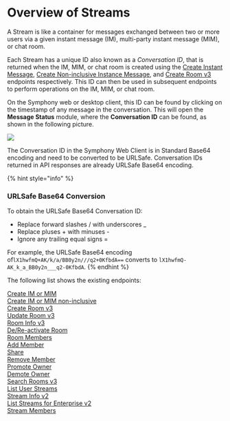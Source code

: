 # Overview of Streams

A Stream is like a container for messages exchanged between two or more users via a given instant message (IM), multi-party instant message (MIM), or chat room.

Each Stream has a unique ID also known as a _Conversation ID_, that is returned when the IM, MIM, or chat room is created using the [Create Instant Message](https://developers.symphony.com/restapi/main/streams-conversations/im-mim-endpoints/create-im-or-mim), [Create Non-inclusive Instance Message](https://developers.symphony.com/restapi/main/streams-conversations/im-mim-endpoints/create-im-or-mim-admin), and [Create Room v3](https://developers.symphony.com/restapi/main/streams-conversations/room-endpoints/create-room-v3) endpoints respectively. This ID can then be used in subsequent endpoints to perform operations on the IM, MIM, or chat room.

On the Symphony web or desktop client, this ID can be found by clicking on the timestamp of any message in the conversation. This will open the **Message Status** module, where the **Conversation ID** can be found, as shown in the following picture.

![](https://files.readme.io/736890e-conversation\_id.jpg)

The Conversation ID in the Symphony Web Client is in Standard Base64 encoding and need to be converted to be URLSafe. Conversation IDs returned in API responses are already URLSafe Base64 encoding.

{% hint style="info" %}
### URLSafe Base64 Conversion

To obtain the URLSafe Base64 Conversation ID:

* Replace forward slashes / with underscores \_&#x20;
* Replace pluses + with minuses -&#x20;
* Ignore any trailing equal signs =&#x20;

For example, the URLSafe Base64 encoding of`lX1hwfmQ+AK/k/a/BB0y2n///q2+0KfbdA==` converts to `lX1hwfmQ-AK_k_a_BB0y2n___q2-0KfbdA`.
{% endhint %}

The following list shows the existing endpoints:

[Create IM or MIM](https://developers.symphony.com/restapi/main/streams-conversations/im-mim-endpoints/create-im-or-mim)\
[Create IM or MIM non-inclusive](https://developers.symphony.com/restapi/main/streams-conversations/im-mim-endpoints/create-im-or-mim-admin)\
[Create Room v3](https://developers.symphony.com/restapi/main/streams-conversations/room-endpoints/create-room-v3)\
[Update Room v3](https://developers.symphony.com/restapi/main/streams-conversations/room-endpoints/update-room-v3)\
[Room Info v3](https://developers.symphony.com/restapi/main/streams-conversations/room-endpoints/room-info-v3)\
[De/Re-activate Room](https://developers.symphony.com/restapi/main/streams-conversations/room-endpoints/de-or-re-activate-room)\
[Room Members](https://developers.symphony.com/restapi/main/streams-conversations/room-endpoints/room-members)\
[Add Member](https://developers.symphony.com/restapi/main/streams-conversations/room-endpoints/add-member)\
[Share](https://developers.symphony.com/restapi/main/streams-conversations/all-streams-endpoints/share-v3)\
[Remove Member](https://developers.symphony.com/restapi/main/streams-conversations/room-endpoints/remove-member)\
[Promote Owner](https://developers.symphony.com/restapi/main/streams-conversations/room-endpoints/promote-owner)\
[Demote Owner](https://developers.symphony.com/restapi/main/streams-conversations/room-endpoints/demote-owner)\
[Search Rooms v3](https://developers.symphony.com/restapi/main/streams-conversations/room-endpoints/search-rooms-v3)\
[List User Streams](https://developers.symphony.com/restapi/main/streams-conversations/all-streams-endpoints/list-user-streams)\
[Stream Info v2](https://developers.symphony.com/restapi/main/streams-conversations/all-streams-endpoints/stream-info-v2)\
[List Streams for Enterprise v2](https://developers.symphony.com/restapi/main/streams-conversations/all-streams-endpoints/list-streams-for-enterprise-v2)\
[Stream Members](https://developers.symphony.com/restapi/main/streams-conversations/all-streams-endpoints/stream-members)
